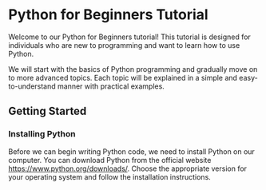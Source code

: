 # Python for Beginners Tutorial
Welcome to our Python for Beginners tutorial! This tutorial is designed for individuals who are new to programming and want to learn how to use Python.

We will start with the basics of Python programming and gradually move on to more advanced topics. Each topic will be explained in a simple and easy-to-understand manner with practical examples.

## Getting Started

### Installing Python

Before we can begin writing Python code, we need to install Python on our computer. 
You can download Python from the official website https://www.python.org/downloads/. 
Choose the appropriate version for your operating system and follow the installation instructions.
